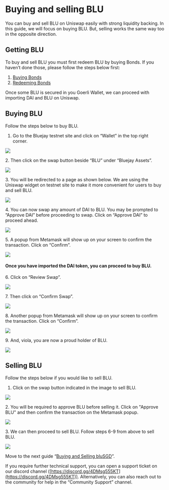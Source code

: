 # Buying and selling BLU

You can buy and sell BLU on Uniswap easily with strong liquidity backing. In this guide, we will focus on buying BLU. But, selling works the same way too in the opposite direction.

## Getting BLU

To buy and sell BLU you must first redeem BLU by buying Bonds. If you haven’t done those, please follow the steps below first:

1. [Buying Bonds](buying-bonds.md)
2. [Redeeming Bonds](redeeming-bonds.md)

Once some BLU is secured in you Goerli Wallet, we can proceed with importing DAI and BLU on Uniswap.

## Buying BLU

Follow the steps below to buy BLU.

1. Go to the Bluejay testnet site and click on “Wallet” in the top right corner.

![](<../../.gitbook/assets/click on wallet.png>)

2\. Then click on the swap button beside “BLU” under “Bluejay Assets”.

![](<../../.gitbook/assets/swap blu (1).png>)

3\. You will be redirected to a page as shown below. We are using the Uniswap widget on testnet site to make it more convenient for users to buy and sell BLU.

![](<../../.gitbook/assets/Screenshot 2022-07-25 at 4.42.25 PM.png>)

4\. You can now swap any amount of DAI to BLU. You may be prompted to “Approve DAI” before proceeding to swap. Click on “Approve DAI” to proceed ahead.

![](<../../.gitbook/assets/Screenshot 2022-07-25 at 4.52.34 PM (1).png>)

5\. A popup from Metamask will show up on your screen to confirm the transaction. Click on “Confirm”.

![](<../../.gitbook/assets/Screenshot 2022-07-25 at 5.03.05 PM.png>)

#### Once you have imported the DAI token, you can proceed to buy BLU.

6\. Click on “Review Swap”.

![](<../../.gitbook/assets/Screenshot 2022-07-25 at 4.58.34 PM (1).png>)

7\. Then click on “Confirm Swap”.

![](<../../.gitbook/assets/Screenshot 2022-07-25 at 5.00.05 PM.png>)

8\. Another popup from Metamask will show up on your screen to confirm the transaction. Click on “Confirm”.

![](../../.gitbook/assets/blu\_meta.png)

9\. And, viola, you are now a proud holder of BLU.

![](<../../.gitbook/assets/Screenshot 2022-07-25 at 5.04.00 PM.png>)

## Selling BLU

Follow the steps below if you would like to sell BLU.

1. Click on the swap button indicated in the image to sell BLU.

![](<../../.gitbook/assets/Screenshot 2022-07-25 at 5.29.50 PM (1).png>)

2\. You will be required to approve BLU before selling it. Click on "Approve BLU" and then confirm the transaction on the Metamask popup.

![](<../../.gitbook/assets/Screenshot 2022-07-25 at 5.28.35 PM.png>)

3\. We can then proceed to sell BLU. Follow steps 6-9 from above to sell BLU.

![](<../../.gitbook/assets/Screenshot 2022-07-25 at 5.43.20 PM (1).png>)

Move to the next guide “[Buying and Selling bluSGD](buying-and-selling-blusgd.md)”.

If you require further technical support, you can open a support ticket on our discord channel ([https://discord.gg/4DMsg555KT](https://discord.gg/4DMsg555KT)). Alternatively, you can also reach out to the community for help in the “Community Support” channel.
